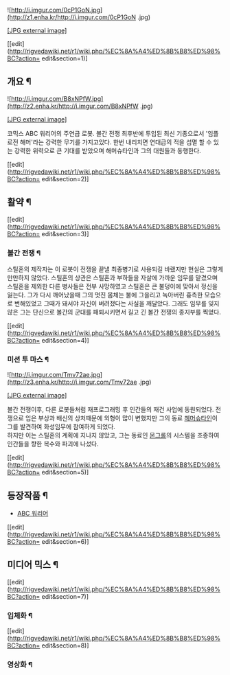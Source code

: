 ![http://i.imgur.com/0cP1GoN.jpg](http://z1.enha.kr/http://i.imgur.com/0cP1GoN
.jpg)

[[JPG external image]](http://i.imgur.com/0cP1GoN.jpg)

[[edit](http://rigvedawiki.net/r1/wiki.php/%EC%8A%A4%ED%8B%B8%ED%98%BC?action=
edit&section=1)]

## 개요 ¶

![http://i.imgur.com/B8xNPfW.jpg](http://z2.enha.kr/http://i.imgur.com/B8xNPfW
.jpg)

[[JPG external image]](http://i.imgur.com/B8xNPfW.jpg)

  
코믹스 ABC 워리어의 주연급 로봇. 볼간 전쟁 최후반에 투입된 최신 기종으로서 '임플로전 해머'라는 강력한 무기를 가지고있다. 한번
내리치면 연대급의 적을 섬멸 할 수 있는 강력한 위력으로 큰 기대를 받았으며 해머슈타인과 그의 대원들과 동행한다.

[[edit](http://rigvedawiki.net/r1/wiki.php/%EC%8A%A4%ED%8B%B8%ED%98%BC?action=
edit&section=2)]

## 활약 ¶

[[edit](http://rigvedawiki.net/r1/wiki.php/%EC%8A%A4%ED%8B%B8%ED%98%BC?action=
edit&section=3)]

### 볼간 전쟁 ¶

  

스틸혼의 제작자는 이 로봇이 전쟁을 끝낼 최종병기로 사용되길 바랬지만 현실은 그렇게 만만하지 않았다. 스틸혼의 상관은 스틸혼과 부하들을
자살에 가까운 임무를 맡겼으며 스틸혼을 제외한 다른 병사들은 전부 사망하였고 스틸혼은 큰 불덩이에 맞아서 정신을 잃는다. 그가 다시
깨어났을때 그의 멋진 몸체는 불에 그을리고 녹아버린 흉측한 모습으로 변해있었고 그때가 돼서야 자신이 버려졌다는 사실을 깨달았다. 그래도
임무를 잊지않은 그는 단신으로 볼간의 군대를 패퇴시키면서 길고 긴 볼간 전쟁의 종지부를 찍었다.

[[edit](http://rigvedawiki.net/r1/wiki.php/%EC%8A%A4%ED%8B%B8%ED%98%BC?action=
edit&section=4)]

### 미션 투 마스 ¶

![http://i.imgur.com/Tmv72ae.jpg](http://z3.enha.kr/http://i.imgur.com/Tmv72ae
.jpg)

[[JPG external image]](http://i.imgur.com/Tmv72ae.jpg)

  
볼간 전쟁이후, 다른 로봇들처럼 재프로그래밍 후 인간들의 재건 사업에 동원되었다. 전쟁으로 입은 부상과 배신의 상처때문에 외형이 많이
변했지만 그의 동료 [헤머슈타인](%ED%97%A4%EB%A8%B8%EC%8A%88%ED%83%80%EC%9D%B8.md)이 그를
발견하여 화성임무에 참여하게 되었다.  
하지만 이는 스틸혼의 계획에 지나지 않았고, 그는 동료인 [몬그롤](%EB%AA%AC%EA%B7%B8%EB%A1%A4.md)의 시스템을
조종하여 인간들을 향한 복수와 파괴에 나섰다.

[[edit](http://rigvedawiki.net/r1/wiki.php/%EC%8A%A4%ED%8B%B8%ED%98%BC?action=
edit&section=5)]

## 등장작품 ¶

  * [ABC 워리어](ABC%20%EC%9B%8C%EB%A6%AC%EC%96%B4.md)  
  

[[edit](http://rigvedawiki.net/r1/wiki.php/%EC%8A%A4%ED%8B%B8%ED%98%BC?action=
edit&section=6)]

## 미디어 믹스 ¶

[[edit](http://rigvedawiki.net/r1/wiki.php/%EC%8A%A4%ED%8B%B8%ED%98%BC?action=
edit&section=7)]

### 입체화 ¶

  

[[edit](http://rigvedawiki.net/r1/wiki.php/%EC%8A%A4%ED%8B%B8%ED%98%BC?action=
edit&section=8)]

### 영상화 ¶

